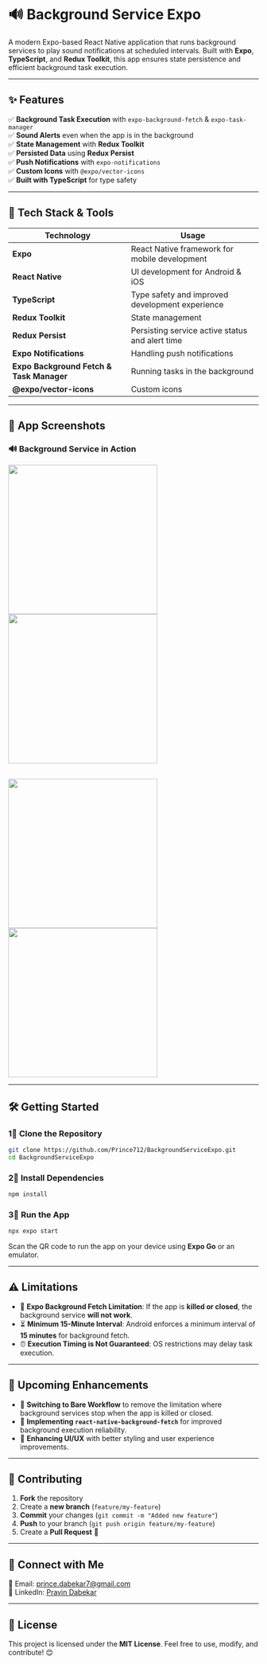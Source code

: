 # 🔊 **Background Service Expo**

A modern Expo-based React Native application that runs background services to play sound notifications at scheduled intervals. Built with **Expo**, **TypeScript**, and **Redux Toolkit**, this app ensures state persistence and efficient background task execution.

---

## ✨ **Features**
✅ **Background Task Execution** with `expo-background-fetch` & `expo-task-manager`  
✅ **Sound Alerts** even when the app is in the background  
✅ **State Management** with **Redux Toolkit**  
✅ **Persisted Data** using **Redux Persist**  
✅ **Push Notifications** with `expo-notifications`  
✅ **Custom Icons** with `@expo/vector-icons`  
✅ **Built with TypeScript** for type safety  

---

## 🚀 **Tech Stack & Tools**
| **Technology**  | **Usage** |
|----------------|----------|
| **Expo** | React Native framework for mobile development |
| **React Native** | UI development for Android & iOS |
| **TypeScript** | Type safety and improved development experience |
| **Redux Toolkit** | State management |
| **Redux Persist** | Persisting service active status and alert time |
| **Expo Notifications** | Handling push notifications |
| **Expo Background Fetch & Task Manager** | Running tasks in the background |
| **@expo/vector-icons** | Custom icons |

---

## 📸 **App Screenshots**  

### **🔊 Background Service in Action**  
<img src="assets/images/icon.png" width="300"/>  <img src="assets/images/screenshot_1.jpeg" width="300"/>

</br>
<img src="assets/images/Screenshot_2.jpeg" width="300"/>  <img src="assets/images/Screenshot_3.jpeg" width="300"/> 

---

## 🛠 **Getting Started**

### **1⃣ Clone the Repository**
```sh
git clone https://github.com/Prince712/BackgroundServiceExpo.git
cd BackgroundServiceExpo
```

### **2⃣ Install Dependencies**
```sh
npm install
```

### **3⃣ Run the App**
```sh
npx expo start
```
Scan the QR code to run the app on your device using **Expo Go** or an emulator.

---

## ⚠️ **Limitations**
- 🚫 **Expo Background Fetch Limitation**: If the app is **killed or closed**, the background service **will not work**.
- ⏳ **Minimum 15-Minute Interval**: Android enforces a minimum interval of **15 minutes** for background fetch.
- ⏰ **Execution Timing is Not Guaranteed**: OS restrictions may delay task execution.

---

## 🔮 **Upcoming Enhancements**
- 🔄 **Switching to Bare Workflow** to remove the limitation where background services stop when the app is killed or closed.
- 🚀 **Implementing `react-native-background-fetch`** for improved background execution reliability.
- 🎨 **Enhancing UI/UX** with better styling and user experience improvements.

---

## 🎉 **Contributing**
1. **Fork** the repository  
2. Create a **new branch** (`feature/my-feature`)  
3. **Commit** your changes (`git commit -m "Added new feature"`)  
4. **Push** to your branch (`git push origin feature/my-feature`)  
5. Create a **Pull Request** 🚀  

---

## 🔗 **Connect with Me**
📧 Email: [prince.dabekar7@gmail.com](mailto:prince.dabekar7@gmail.com)  
📎 LinkedIn: [Pravin Dabekar](https://www.linkedin.com/in/pravin-dabekar-467b98b2/)  

---

## 📜 **License**
This project is licensed under the **MIT License**. Feel free to use, modify, and contribute! 😊

